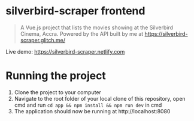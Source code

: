 # silverbird-scraper frontend

> A Vue.js project that lists the movies showing at the Silverbird Cinema, Accra. Powered by the API built by me at https://silverbird-scraper.glitch.me/

Live demo: https://silverbird-scraper.netlify.com

# Running the project

1.  Clone the project to your computer
2.  Navigate to the root folder of your local clone of this repository, open cmd and run `cd app && npm install && npm run dev` in cmd
3.  The application should now be running at http://localhost:8080
